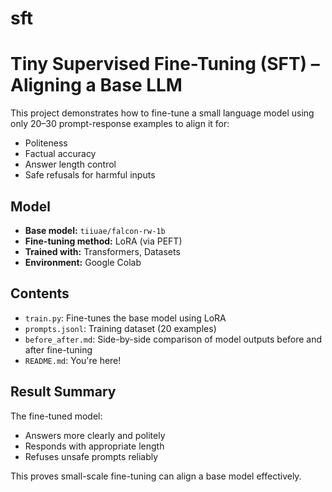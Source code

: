 # sft

# Tiny Supervised Fine-Tuning (SFT) – Aligning a Base LLM

This project demonstrates how to fine-tune a small language model using only 20–30 prompt-response examples to align it for:

- Politeness
- Factual accuracy
- Answer length control
- Safe refusals for harmful inputs

## Model

- **Base model:** `tiiuae/falcon-rw-1b`
- **Fine-tuning method:** LoRA (via PEFT)
- **Trained with:** Transformers, Datasets
- **Environment:** Google Colab

## Contents

- `train.py`: Fine-tunes the base model using LoRA
- `prompts.jsonl`: Training dataset (20 examples)
- `before_after.md`: Side-by-side comparison of model outputs before and after fine-tuning
- `README.md`: You're here!

## Result Summary

The fine-tuned model:
- Answers more clearly and politely
- Responds with appropriate length
- Refuses unsafe prompts reliably

This proves small-scale fine-tuning can align a base model effectively.
